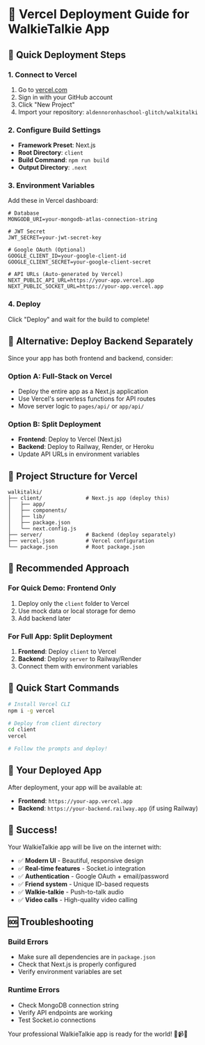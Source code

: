 # 🚀 Vercel Deployment Guide for WalkieTalkie App

## 🎯 Quick Deployment Steps

### 1. **Connect to Vercel**
1. Go to [vercel.com](https://vercel.com)
2. Sign in with your GitHub account
3. Click "New Project"
4. Import your repository: `aldennoronhaschool-glitch/walkitalki`

### 2. **Configure Build Settings**
- **Framework Preset**: Next.js
- **Root Directory**: `client`
- **Build Command**: `npm run build`
- **Output Directory**: `.next`

### 3. **Environment Variables**
Add these in Vercel dashboard:

```env
# Database
MONGODB_URI=your-mongodb-atlas-connection-string

# JWT Secret
JWT_SECRET=your-jwt-secret-key

# Google OAuth (Optional)
GOOGLE_CLIENT_ID=your-google-client-id
GOOGLE_CLIENT_SECRET=your-google-client-secret

# API URLs (Auto-generated by Vercel)
NEXT_PUBLIC_API_URL=https://your-app.vercel.app
NEXT_PUBLIC_SOCKET_URL=https://your-app.vercel.app
```

### 4. **Deploy**
Click "Deploy" and wait for the build to complete!

## 🔧 **Alternative: Deploy Backend Separately**

Since your app has both frontend and backend, consider:

### **Option A: Full-Stack on Vercel**
- Deploy the entire app as a Next.js application
- Use Vercel's serverless functions for API routes
- Move server logic to `pages/api/` or `app/api/`

### **Option B: Split Deployment**
- **Frontend**: Deploy to Vercel (Next.js)
- **Backend**: Deploy to Railway, Render, or Heroku
- Update API URLs in environment variables

## 📁 **Project Structure for Vercel**

```
walkitalki/
├── client/              # Next.js app (deploy this)
│   ├── app/
│   ├── components/
│   ├── lib/
│   ├── package.json
│   └── next.config.js
├── server/              # Backend (deploy separately)
├── vercel.json          # Vercel configuration
└── package.json         # Root package.json
```

## 🎯 **Recommended Approach**

### **For Quick Demo: Frontend Only**
1. Deploy only the `client` folder to Vercel
2. Use mock data or local storage for demo
3. Add backend later

### **For Full App: Split Deployment**
1. **Frontend**: Deploy `client` to Vercel
2. **Backend**: Deploy `server` to Railway/Render
3. Connect them with environment variables

## 🚀 **Quick Start Commands**

```bash
# Install Vercel CLI
npm i -g vercel

# Deploy from client directory
cd client
vercel

# Follow the prompts and deploy!
```

## 🔗 **Your Deployed App**

After deployment, your app will be available at:
- **Frontend**: `https://your-app.vercel.app`
- **Backend**: `https://your-backend.railway.app` (if using Railway)

## 🎉 **Success!**

Your WalkieTalkie app will be live on the internet with:
- ✅ **Modern UI** - Beautiful, responsive design
- ✅ **Real-time features** - Socket.io integration
- ✅ **Authentication** - Google OAuth + email/password
- ✅ **Friend system** - Unique ID-based requests
- ✅ **Walkie-talkie** - Push-to-talk audio
- ✅ **Video calls** - High-quality video calling

## 🆘 **Troubleshooting**

### Build Errors
- Make sure all dependencies are in `package.json`
- Check that Next.js is properly configured
- Verify environment variables are set

### Runtime Errors
- Check MongoDB connection string
- Verify API endpoints are working
- Test Socket.io connections

Your professional WalkieTalkie app is ready for the world! 🎤📹🚀
